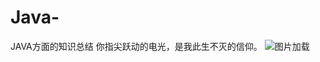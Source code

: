# Java-
JAVA方面的知识总结
你指尖跃动的电光，是我此生不灭的信仰。
![图片加载](https://timgsa.baidu.com/timg?image&quality=80&size=b9999_10000&sec=1539334824&di=b2af3542b636184796d7c8e3e342c6eb&imgtype=jpg&er=1&src=http%3A%2F%2Fi0.hdslb.com%2Fbfs%2Farchive%2F693aad6c6d2bc690a584144e7da848e117701e8b.jpg)
